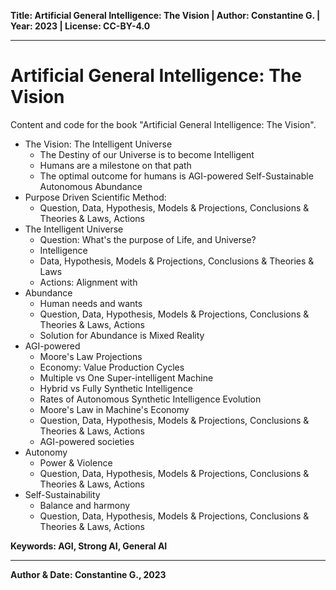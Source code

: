 __Title: Artificial General Intelligence: The Vision | Author: Constantine G. | Year: 2023 | License: CC-BY-4.0__

---

# Artificial General Intelligence: The Vision 
Content and code for the book "Artificial General Intelligence: The Vision".
- The Vision: The Intelligent Universe 
  - The Destiny of our Universe is to become Intelligent
  - Humans are a milestone on that path
  - The optimal outcome for humans is AGI-powered Self-Sustainable Autonomous Abundance
- Purpose Driven Scientific Method: 
  - Question, Data, Hypothesis, Models & Projections, Conclusions & Theories & Laws, Actions
- The Intelligent Universe
  - Question: What's the purpose of Life, and Universe?
  - Intelligence
  - Data, Hypothesis, Models & Projections, Conclusions & Theories & Laws
  - Actions: Alignment with 
- Abundance
  - Human needs and wants
  - Question, Data, Hypothesis, Models & Projections, Conclusions & Theories & Laws, Actions
  - Solution for Abundance is Mixed Reality
- AGI-powered
  - Moore's Law Projections
  - Economy: Value Production Cycles
  - Multiple vs One Super-intelligent Machine
  - Hybrid vs Fully Synthetic Intelligence
  - Rates of Autonomous Synthetic Intelligence Evolution
  - Moore's Law in Machine's Economy  
  - Question, Data, Hypothesis, Models & Projections, Conclusions & Theories & Laws, Actions
  - AGI-powered societies
- Autonomy
  - Power & Violence
  - Question, Data, Hypothesis, Models & Projections, Conclusions & Theories & Laws, Actions
- Self-Sustainability
  - Balance and harmony
  - Question, Data, Hypothesis, Models & Projections, Conclusions & Theories & Laws, Actions

__Keywords: AGI, Strong AI, General AI__

---
__Author & Date: Constantine G., 2023__
